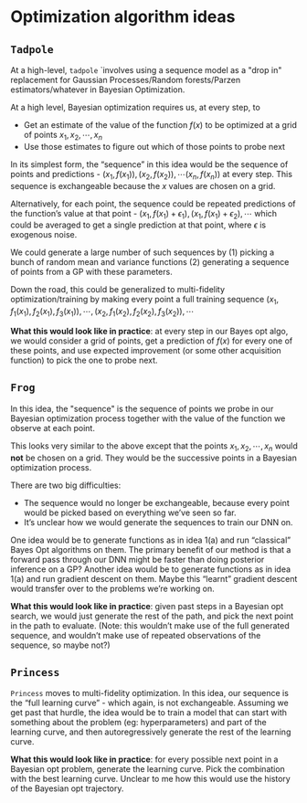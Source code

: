 # Optimization algorithm ideas

## `Tadpole`

At a high-level, `tadpole` `involves using a sequence model as a "drop in" replacement for Gaussian Processes/Random forests/Parzen estimators/whatever in Bayesian Optimization.

At a high level, Bayesian optimization requires us, at every step, to
  - Get an estimate of the value of the function $f(x)$ to be optimized at a grid of points $x_1, x_2, \cdots, x_n$
  - Use those estimates to figure out which of those points to probe next

In its simplest form, the “sequence” in this idea would be the sequence of points and predictions - $(x_1, f(x_1)), (x_2, f(x_2)), \cdots (x_n, f(x_n))$ at every step. This sequence is exchangeable because the $x$ values are chosen on a grid.

Alternatively, for each point, the sequence could be repeated predictions of the function’s value at that point - $(x_1, f(x_1) + \epsilon_1), (x_1, f(x_1) + \epsilon_2), \cdots$ which could be averaged to get a single prediction at that point, where $\epsilon$ is exogenous noise.

We could generate a large number of such sequences by (1) picking a bunch of random mean and variance functions (2) generating a sequence of points from a GP with these parameters.

Down the road, this could be generalized to multi-fidelity optimization/training by making every point a full training sequence $(x_1, f_1(x_1), f_2(x_1), f_3(x_1)), \cdots, (x_2, f_1(x_2), f_2(x_2), f_3(x_2)), \cdots$

**What this would look like in practice**: at every step in our Bayes opt algo, we would consider a grid of points, get a prediction of $f(x)$ for every one of these points, and use expected improvement (or some other acquisition function) to pick the one to probe next.

## `Frog`

In this idea, the "sequence" is the sequence of points we probe in our Bayesian optimization process together with the value of the function we observe at each point.

This looks very similar to the above except that the points $x_1, x_2, \cdots, x_n$ would **not** be chosen on a grid. They would be the successive points in a Bayesian optimization process.

There are two big difficulties:
  - The sequence would no longer be exchangeable, because every point would be picked based on everything we’ve seen so far.
  - It’s unclear how we would generate the sequences to train our DNN on.

One idea would be to generate functions as in idea 1(a) and run “classical” Bayes Opt algorithms on them. The primary benefit of our method is that a forward pass through our DNN might be faster than doing posterior inference on a GP?
Another idea would be to generate functions as in idea 1(a) and run gradient descent on them. Maybe this “learnt” gradient descent would transfer over to the problems we’re working on.

**What this would look like in practice**: given past steps in a Bayesian opt search, we would just generate the rest of the path, and pick the next point in the path to evaluate. (Note: this wouldn’t make use of the full generated sequence, and wouldn’t make use of repeated observations of the sequence, so maybe not?)

## `Princess`

`Princess` moves to multi-fidelity optimization. In this idea, our sequence is the “full learning curve” - which again, is not exchangeable. Assuming we get past that hurdle, the idea would be to train a model that can start with something about the problem (eg: hyperparameters) and part of the learning curve, and then autoregressively generate the rest of the learning curve.

**What this would look like in practice**: for every possible next point in a Bayesian opt problem, generate the learning curve. Pick the combination with the best learning curve. Unclear to me how this would use the history of the Bayesian opt trajectory.